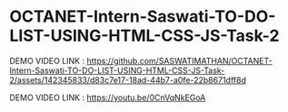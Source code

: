 # OCTANET-Intern-Saswati-TO-DO-LIST-USING-HTML-CSS-JS-Task-2



DEMO VIDEO LINK : https://github.com/SASWATIMATHAN/OCTANET-Intern-Saswati-TO-DO-LIST-USING-HTML-CSS-JS-Task-2/assets/142345833/d83c7e17-18ad-44b7-a0fe-22b8671dff8d

DEMO VIDEO LINK : https://youtu.be/0CnVqNkEGoA

